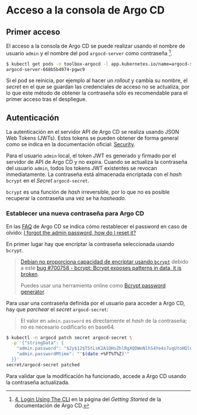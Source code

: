 # Acceso a la consola de Argo CD

## Primer acceso

El acceso a la consola de Argo CD se puede realizar usando el nombre de usuario `admin` y el nombre del pod `argocd-server` como contraseña [^getting-started].

```bash
$ kubectl get pods -n toolbox-argocd -l app.kubernetes.io/name=argocd-server -o name | cut -d'/' -f 2
argocd-server-668b5b4974-pgwc9
```

Si el pod se reinicia, por ejemplo al hacer un *rollout* y cambia su nombre, el *secret* en el que se guardan las credenciales de acceso no se actualiza, por lo que este método de obtener la contraseña sólo es recomendable para el primer acceso tras el despliegue.

## Autenticación

La autenticación en el servidor API de Argo CD se realiza usando JSON Web Tokens (JWTs). Estos tokens se pueden obtener de forma general como se indica en la documentación oficial: [Security](https://argoproj.github.io/argo-cd/operator-manual/security/).

Para el usuario `admin` local, el token JWT es generado y firmado por el servidor de API de Argo CD y no expira. Cuando se actualiza la contraseña del usuario `admin`, todos los tokens JWT existentes se revocan inmediatamente. La contraseña está almacenada encriptada con el *hash* `bcrypt` en el *Secret* `argocd-secret`.

`bcrypt` es una función de *hash* irreversible, por lo que no es posible recuperar la contraseña una vez se ha *hasheado*.

### Establecer una nueva contraseña para Argo CD

En las [FAQ](https://argoproj.github.io/argo-cd/faq/) de Argo CD se indica cómo restablecer el password en caso de olvido: [I forgot the admin password, how do I reset it?](https://argoproj.github.io/argo-cd/faq/#i-forgot-the-admin-password-how-do-i-reset-it)

En primer lugar hay que encriptar la contraseña seleccionada usando `bcrypt`.

> [Debian no proporciona capacidad de encriptar usando `bcrypt`](https://packages.debian.org/buster/bcrypt) debido a este [bug #700758 - bcrypt: Bcrypt exposes patterns in data, it is broken](https://bugs.debian.org/cgi-bin/bugreport.cgi?bug=700758).
>
> Puedes usar una herramienta online como [Bcrypt password generator](https://www.browserling.com/tools/bcrypt).

Para usar una contraseña definida por el usuario para acceder a Argo CD, hay que *parchear* el *secret* `argocd-secret`:

> El valor en `admin.password` es directamente el *hash* de la contraseña; no es necesario codificarlo en base64.

```bash
$ kubectl -n argocd patch secret argocd-secret \
  -p '{"stringData": {
    "admin.password": "$2y$12$TStLsK2A1QHsZhlRgXQDWeNlhS4Ye4s7vqUYoHQlnMAf2CRunzQ9m",
    "admin.passwordMtime": "'$(date +%FT%T%Z)'"
  }}'
secret/argocd-secret patched
```

Para validar que la modificación ha funcionado, accede a Argo CD usando la contraseña actualizada.

[^getting-started]: [4. Login Using The CLI](https://argoproj.github.io/argo-cd/getting_started/#4-login-using-the-cli) en la página del *Getting Started* de la documentación de Argo CD.
